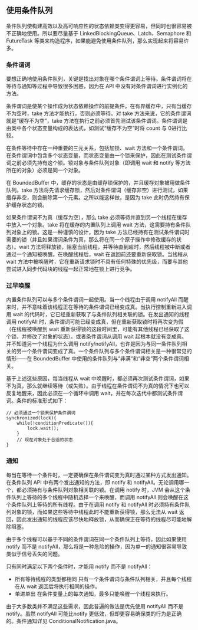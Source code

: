 ## 使用条件队列 ##

条件队列使构建高效以及高可响应性的状态依赖类变得更容易，但同时也很容易被不正确地使用。所以要尽量基于 LinkedBlockingQueue、Latch、Semaphore 和 FutureTask 等类来构造程序，如果能避免使用条件队列，那么实现起来将容易许多。

### 条件谓词

要想正确地使用条件队列，关键是找出对象在哪个条件谓词上等待。条件谓词将在等待与通知等过程中导致很多困惑，因为在 API 中没有对条件谓词进行实例化的方法。

条件谓词是使某个操作成为状态依赖操作的前提条件。在有界缓存中，只有当缓存不为空时，take 方法才能执行，否则必须等待。对 take 方法来说，它的条件谓词就是“缓存不为空”，take 方法在执行之前必须首先测试该条件谓词。条件谓词是由类中各个状态变量构成的表达式，如测试“缓存不为空”时将 count 与 0进行比较。

在条件等待中存在一种重要的三元关系，包括加锁、wait 方法和一个条件谓词。在条件谓词中包含多个状态变量，而状态变量由一个锁来保护，因此在测试条件谓词之前必须先持有这个锁。锁对象与条件队列对象（即调用 wait 和 notify 等方法所在的对象）必须是同一个对象。

在 BoundedBuffer 中，缓存的状态是由缓存锁保护的，并且缓存对象被用做条件队列。take 方法将先请求缓存锁，然后对条件谓词（缓存非空）进行测试，如果缓存非空，则会删除第一个元素。之所以能这样做，是因为 take 此时仍然持有保护缓存状态的锁。

如果条件谓词不为真（缓存为空），那么 take 必须等待并直到另一个线程在缓存中放入一个对象。take 将在缓存的内置队列上调用 wait 方法，这需要持有条件队列对象上的锁。这是一种谨慎的设计，因为 take 方法已经持有在测试条件谓词时需要的锁（并且如果谓词条件为真，那么将在同一个原子操作中修改缓存的状态）。wait 方法将释放锁，阻塞当前线程，并等待直到超时，然后线程被中断或者通过一个通知被唤醒。在唤醒线程后，wait 在返回前还要重新获取锁。当线程从 wait 方法中被唤醒时，它在重新请求锁时不具有任何特殊的优先级，而要与其他尝试进入同步代码块的线程一起正常地在锁上进行竞争。

### 过早唤醒

内置条件队列可以与多个条件谓词一起使用。当一个线程由于调用 notifyAll 而醒来时，并不意味着该线程正在等待的条件谓词已经变成真。当执行控制重新进入调用 wait 的代码时，它已经重新获取了与条件队列相关联的锁。在发出通知的线程调用 notifyAll 时，条件谓词可能已经变成真，但在重新获取锁时将再次变为假（在线程被唤醒到 wait 重新获得锁的这段时间里，可能有其他线程已经获取了这个锁，并修改了对象的状态）。或者条件谓词从调用 wait 起根本就没有变成真。并不知道另一个线程为什么调用 notify/notifyAll，也许是因为与同一条件队列相关的另一个条件谓词变成了真。一个条件队列与多个条件谓词相关是一种很常见的情形——在 BoundedBuffer 中使用的条件队列与“非满”和“非空”两个条件谓词相关。

基于上述这些原因，每当线程从 wait 中唤醒时，都必须再次测试条件谓词，如果不为真，那么就继续等待（或失败）。由于线程在条件谓词不为真的情况下也可以反复地醒来，因此必须在一个循环中调用 wait，并在每次迭代中都测试条件谓词。条件的标准形式如下：

	// 必须通过一个锁来保护条件谓词
	synchronized(lock){
		while(!conditionPredicate()){
			lock.wait();
		}
		// 现在对象处于合适的状态
	}

### 通知

每当在等待一个条件时，一定要确保在条件谓词变为真时通过某种方式发出通知。在条件队列 API 中有两个发出通知的方法，即 notify 和 notifyAll。无论调用哪一个，都必须持有与条件队列对象相关联的锁。在调用 notify 时，JVM 会从这个条件队列上等待的多个线程中随机选择一个来唤醒，而调用 notifyAll 则会唤醒在这个条件队列上等待的所有线程。由于在调用 notify 和 notifyAll 时必须持有条件队列对象的锁，而如果这些等待中线程此时不能重新获得锁，那么无法从 wait 返回，因此发出通知的线程应该尽快地释放锁，从而确保正在等待的线程尽可能地解除阻塞。

由于多个线程可以基于不同的条件谓词在同一个条件队列上等待，因此如果使用 notify 而不是 notifyAll，那么将是一种危险的操作，因为单一的通知很容易导致类似于信号丢失的问题。

只有同时满足以下两个条件时，才能用 notify 而不是 notifyAll：
* 所有等待线程的类型都相同 只有一个条件谓词与条件队列相关，并且每个线程在从 wait 返回后将执行相同的操作。
* 单进单出 在条件变量上的每次通知，最多只能唤醒一个线程来执行。

由于大多数类并不满足这些需求，因此普遍的做法是优先使用 notifyAll 而不是 notify。虽然 notifyAll 可能比notify 更低效，但却更容易确保类的行为是正确的。条件通知详见 ConditionalNotification.java。
